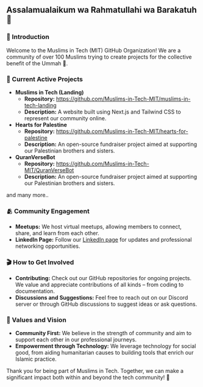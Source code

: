 ## Assalamualaikum wa Rahmatullahi wa Barakatuh 👋

### 👋 Introduction
Welcome to the Muslims in Tech (MIT) GitHub Organization! We are a community of over 100 Muslims trying to create projects for the collective benefit of the Ummah 🌙.

### 🚧 Current Active Projects
- **Muslims in Tech (Landing)**
  - **Repository:** https://github.com/Muslims-in-Tech-MIT/muslims-in-tech-landing
  - **Description:** A website built using Next.js and Tailwind CSS to represent our community online.
- **Hearts for Palestine**
  - **Repository:** https://github.com/Muslims-in-Tech-MIT/hearts-for-palestine
  - **Description:** An open-source fundraiser project aimed at supporting our Palestinian brothers and sisters.
- **QuranVerseBot**
  - **Repository:** https://github.com/Muslims-in-Tech-MIT/QuranVerseBot
  - **Description:** An open-source fundraiser project aimed at supporting our Palestinian brothers and sisters.

and many more..

### 🫂 Community Engagement

-   **Meetups:** We host virtual meetups, allowing members to connect, share, and learn from each other.
-   **LinkedIn Page:** Follow our [LinkedIn page](https://www.linkedin.com/company/muslimsintech/) for updates and professional networking opportunities.

### 🎬 How to Get Involved

-   **Contributing:** Check out our GitHub repositories for ongoing projects. We value and appreciate contributions of all kinds – from coding to documentation.
-   **Discussions and Suggestions:** Feel free to reach out on our Discord server or through GitHub discussions to suggest ideas or ask questions.

### 🕌 Values and Vision

-   **Community First:** We believe in the strength of community and aim to support each other in our professional journeys.
-   **Empowerment through Technology:** We leverage technology for social good, from aiding humanitarian causes to building tools that enrich our Islamic practice.

Thank you for being part of Muslims in Tech. Together, we can make a significant impact both within and beyond the tech community! 🌟
